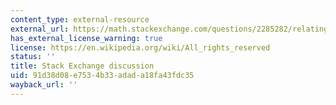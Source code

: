 ```yaml
---
content_type: external-resource
external_url: https://math.stackexchange.com/questions/2285282/relating-condition-number-of-hessian-to-the-rate-of-convergence
has_external_license_warning: true
license: https://en.wikipedia.org/wiki/All_rights_reserved
status: ''
title: Stack Exchange discussion
uid: 91d38d08-e753-4b33-adad-a18fa43fdc35
wayback_url: ''
---
```

